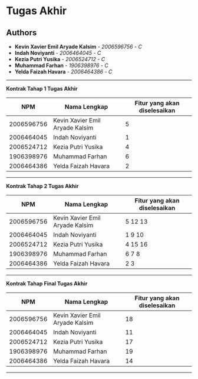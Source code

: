 # Tugas Akhir
## Authors
* **Kevin Xavier Emil Aryade Kalsim** - *2006596756* - *C*
* **Indah Noviyanti** - *2006464045* - *C*
* **Kezia Putri Yusika** - *2006524712* - *C*
* **Muhammad Farhan** - *1906398976* - *C*
* **Yelda Faizah Havara** - *2006464386* - *C*

---
**Kontrak Tahap 1 Tugas Akhir**

| NPM | Nama Lengkap                    | Fitur yang akan diselesaikan |
| ----------|---------------------------------|------------------------------| 
| 2006596756 | Kevin Xavier Emil Aryade Kalsim | 5                            |
| 2006464045 | Indah Noviyanti                 | 1                            |
| 2006524712 | Kezia Putri Yusika              | 4                            |
| 1906398976 | Muhammad Farhan                 | 6                            |
| 2006464386 | Yelda Faizah Havara             | 2                            |
---
**Kontrak Tahap 2 Tugas Akhir**

| NPM | Nama Lengkap                    | Fitur yang akan diselesaikan |
| ----------|---------------------------------|------------------------------| 
| 2006596756 | Kevin Xavier Emil Aryade Kalsim | 5 12 13                      |
| 2006464045 | Indah Noviyanti                 | 1 9 10                       |
| 2006524712 | Kezia Putri Yusika              | 4 15 16                      |
| 1906398976 | Muhammad Farhan                 | 6 7 8                        |
| 2006464386 | Yelda Faizah Havara             | 2 3                        |
---
**Kontrak Tahap Final Tugas Akhir**

| NPM | Nama Lengkap                    | Fitur yang akan diselesaikan |
| ----------|---------------------------------|------------------------------| 
| 2006596756 | Kevin Xavier Emil Aryade Kalsim | 18                           |
| 2006464045 | Indah Noviyanti                 | 11                           |
| 2006524712 | Kezia Putri Yusika              | 17                           |
| 1906398976 | Muhammad Farhan                 | 19                           |
| 2006464386 | Yelda Faizah Havara             | 14                           |
---

